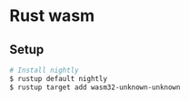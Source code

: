 # Rust wasm

## Setup

```bash
# Install nightly
$ rustup default nightly
$ rustup target add wasm32-unknown-unknown
```

